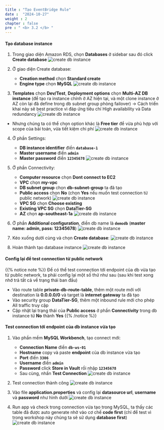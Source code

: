 ```yaml
---
title : "Tạo EventBridge Rule"
date :  "2024-10-27" 
weight : 2 
chapter : false
pre : " <b> 3.2 </b> "
---
```


#### Tạo database instance

1. Trong giao diện Amazon RDS, chọn **Databases** ở sidebar sau đó click **Create database**
![create db instance](/workshop01-AWS-FCJ-2025/images/3-2/01.png?width=50pc)

2. Ở giao diện Create database:
   - **Creation method** chọn **Standard create**
   - **Engine type** chọn **MySQL**
![create db instance](/workshop01-AWS-FCJ-2025/images/3-2/02.png?width=50pc)

3. **Templates** chọn **Dev/Test**, **Deployment options** chọn **Multi-AZ DB instance** (để tạo ra instance chính ở AZ hiện tại, và một clone instance ở AZ còn lại đã define trong db subnet group phòng failover)
→ Cách triển khai này sẽ best practice vì đáp ứng tiêu chí High availability và Data redundancy
![create db instance](/workshop01-AWS-FCJ-2025/images/3-2/03.png?width=50pc)
- Nhưng chúng ta có thể chọn option khác là **Free tier** để vừa phù hợp với scope của bài toán, vừa tiết kiệm chi phí
![create db instance](/workshop01-AWS-FCJ-2025/images/3-2/04.png?width=50pc)

4. Ở phần Settings:
   - **DB instance identifier** điền **`database-1`**
   - **Master username** điền **`admin`**
   - **Master password** điền **`12345678`**
![create db instance](/workshop01-AWS-FCJ-2025/images/3-2/05.png?width=50pc)

5. Ở phần Connectivity:
   - **Computer resource** chọn **Dont connect to EC2**
   - **VPC** chọn **my-vpc**
   - **DB subnet group** chọn **db-subnet-group** ta đã tạo
   - **Public access** chọn **No** (chọn **Yes** nếu muốn test connection từ public network)
![create db instance](/workshop01-AWS-FCJ-2025/images/3-2/06.png?width=50pc)
   - **VPC SG** chọn **Choose existing**
   - **Existing VPC SG** chọn **DataTier-SG**
   - **AZ** chọn **ap-southeast-1a**
![create db instance](/workshop01-AWS-FCJ-2025/images/3-2/07.png?width=50pc)
6. Ở phần **Additional configuration**, điền db name là **`demodb`** (**master name: admin, pass: 12345678**)
![create db instance](/workshop01-AWS-FCJ-2025/images/3-2/08.png?width=50pc)

7. Kéo xuống dưới cùng và chọn **Create database**:
![create db instance](/workshop01-AWS-FCJ-2025/images/3-2/09.png?width=50pc)

8. Hoàn thành tạo database instance
![create db instance](/workshop01-AWS-FCJ-2025/images/3-2/10.png?width=50pc)
#### Config lại để test connection từ public network
{{% notice note %}}
Để có thể test connection tới endpoint của db vừa tạo từ public network, ta phải config lại một số thứ như sau (sau khi test xong nhớ trả tất cả về trạng thái ban đầu)
   - Vào route table **private-db-route-table**, thêm một route mới với destination là **0.0.0.0/0** và target là **internet gateway** ta đã tạo
   - Vào security group **DataTier-SG**, thêm một inbound rule mới cho phép All traffic truy cập
   - Cập nhật lại trạng thái của **Public access** ở phần **Connectivity** trong db instance từ **No** thành **Yes**
{{% /notice %}}

#### Test connection tới endpoint của db instance vừa tạo
1. Vào phần mềm **MySQL Workbench**, tạo connect mới:
   - **Connection Name** điền **`db-ws-01`** 
   - **Hostname** copy và paste **endpoint** của db instance vừa tạo
   - **Port** điền **`3306`**
   - **Username** điền **`admin`**
   - **Password** click **Store in Vault** rồi nhập **`12345678`**
   - Sau cùng, nhấn **Test Connection**
![create db instance](/workshop01-AWS-FCJ-2025/images/3-2/11.png?width=50pc)

2. Test connection thành công
![create db instance](/workshop01-AWS-FCJ-2025/images/3-2/12.png?width=50pc)

3. Vào file **application.properties** và config lại **datasource url**, **username** và **password** như hình dưới
![create db instance](/workshop01-AWS-FCJ-2025/images/3-2/13.png?width=50pc)

4. Run app và check trong connection vừa tạo trong MySQL, ta thấy các table đã được auto generate nhờ vào cơ chế **code first** (chỉ để test vì trong workshop này chúng ta sẽ sử dụng **database first**)
![create db instance](/workshop01-AWS-FCJ-2025/images/3-2/14.png?width=40pc)
